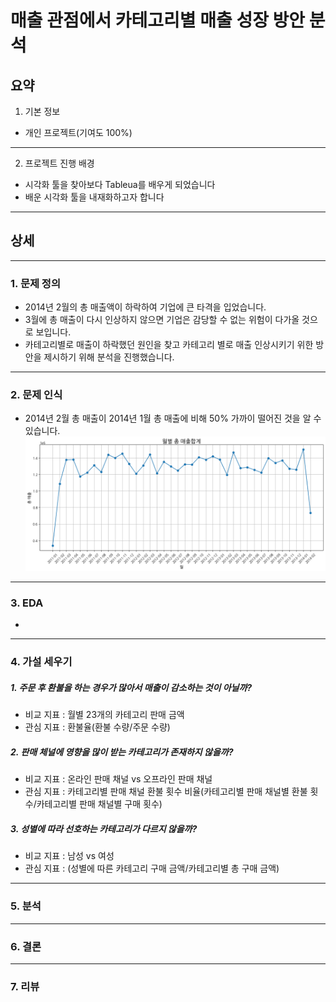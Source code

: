 매출 관점에서 카테고리별 매출 성장 방안 분석
==============

요약
--------------------------------------
1. 기본 정보
- 개인 프로젝트(기여도 100%)
***
2. 프로젝트 진행 배경
- 시각화 툴을 찾아보다 Tableua를 배우게 되었습니다
- 배운 시각화 툴을 내재화하고자 합니다
***


상세
--------
***
### 1. 문제 정의
- 2014년 2월의 총 매출액이 하락하여 기업에 큰 타격을 입었습니다. 
- 3월에 총 매출이 다시 인상하지 않으면 기업은 감당할 수 없는 위험이 다가올 것으로 보입니다. 
- 카테고리별로 매출이 하락했던 원인을 찾고 카테고리 별로 매출 인상시키기 위한 방안을 제시하기 위해 분석을 진행했습니다.

***
### 2. 문제 인식
- 2014년 2월 총 매출이 2014년 1월 총 매출에 비해 50% 가까이 떨어진 것을 알 수 있습니다.
![alt text](image/image.png)
-------

### 3. EDA
- 
------ 

### 4. 가설 세우기
##### 1. 주문 후 환불을 하는 경우가 많아서 매출이 감소하는 것이 아닐까?
  - 비교 지표 : 월별 23개의 카테고리 판매 금액
  - 관심 지표 : 환불율(환불 수량/주문 수량)
##### 2. 판매 체널에 영향을 많이 받는 카테고리가 존재하지 않을까?
  - 비교 지표 : 온라인 판매 채널 vs 오프라인 판매 채널
  - 관심 지표 : 카테고리별 판매 채널 환불 횟수 비율(카테고리별 판매 채널별 환불 횟수/카테고리별 판매 채널별 구매 횟수)
##### 3. 성별에 따라 선호하는 카테고리가 다르지 않을까?
  - 비교 지표 : 남성 vs 여성 
  - 관심 지표 : (성별에 따른 카테고리 구매 금액/카테고리별 총 구매 금액)
---------

### 5. 분석

----------

### 6. 결론

-----

### 7. 리뷰